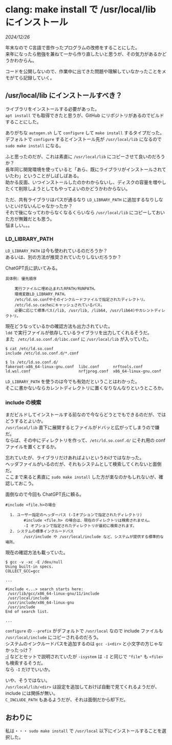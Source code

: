 # clang: make install で /usr/local/lib にインストール

_2024/12/26_

年末なので C言語で昔作ったプログラムの改修をすることにした。  
来年になったら勉強を兼ねて一から作り直したいと思うが、その気力があるかどうかわからん。

コードを公開しないので、作業中に出てきた問題や理解していなかったことをメモがてら記録していく。

## /usr/local/lib にインストールすべき？

ライブラリをインストールする必要があった。  
`apt install` でも取得できたと思うが、GitHub にリポジトリがあるのでビルドすることにした。

ありがちな `autogen.sh` して `configure` して `make install` するタイプだった。  
デフォルトで `configure` するとインストール先が `/usr/local/lib` になるので `sudo make install` になる。

ふと思ったのだが、これは素直に `/usr/local/lib` にコピーさせて良いのだろうか？  
長年同じ開発環境を使っていると「あら、既にライブラリがインストールされていたわ」ということがしばしばある。  
助かる反面、いつインストールしたのかわからないし、ディスクの容量を増やしたくて削除しようとしてもやってよいのかどうかわからない。

ただ、共有ライブラリはパスが通るなり `LD_LIBRARY_PATH` に追加するなりしないといけないんじゃなかったか？  
それで後になってわからなくなるくらいなら `/usr/local/lib` にコピーしておいた方が無難だとも思う。  
悩ましい。。。

### LD_LIBRARY_PATH

`LD_LIBRARY_PATH` は今も使われているのだろうか？  
あるいは、別の方法が推奨されていたりしないだろうか？

ChatGPT氏に訊いてみる。

```text
具体例: 優先順序

    実行ファイルに埋め込まれたRPATH/RUNPATH。
    環境変数LD_LIBRARY_PATH。
    /etc/ld.so.confやそのインクルードファイルで指定されたディレクトリ。
    /etc/ld.so.cacheにキャッシュされているパス。
    必要に応じて標準パス(/lib, /usr/lib, /lib64, /usr/lib64)やカレントディレクトリ。
```

現在どうなっているかの確認方法も出力されていた。  
`ldd` で実行ファイルが依存しているライブラリを出力してくれるそうだ。  
また ` /etc/ld.so.conf.d/libc.conf` に `/usr/local/lib` が入っていた。

```console
$ cat /etc/ld.so.conf
include /etc/ld.so.conf.d/*.conf

$ ls /etc/ld.so.conf.d/
fakeroot-x86_64-linux-gnu.conf  libc.conf      nrftools.conf
ld.wsl.conf                     nrfjprog.conf  x86_64-linux-gnu.conf
```

`LD_LIBRARY_PATH` を使うのは今でも有効だということはわかった。  
そこに書かないならカレントディレクトリに置くなりなんなりというところか。

### include の検索

まだビルドしてインストールする前なので今ならどうとでもできるのだが、ではどうするとよいか。  
`/usr/local/lib` 直下に展開するとファイルがドバッと広がってしまうので嫌だ。  
ならば、その中にディレクトリを作って、`/etc/ld.so.conf.d/` にそれ用の conf ファイルを置くとするか。

忘れていたが、ライブラリだけあればよいというわけではなかった。  
ヘッダファイルがいるのだが、それもシステムとして検索してくれないと面倒だ。  
ここまで来ると素直に `sudo make install` した方が楽なのかもしれないが、確認しておこう。

面倒なので今回も ChatGPT氏に頼る。

```text
#include <file.h>の場合

  1. ユーザー指定のヘッダーパス (-Iオプションで指定されたディレクトリ)
        #include <file.h> の場合は、現在のディレクトリは検索されません。
        -I オプションで指定されたディレクトリが最初に検索されます。
  2. システムの標準インクルードパス
        /usr/include や /usr/local/include など、システムが提供する標準的な場所。
```

現在の確認方法も載っていた。

```console
$ gcc -v -xc -E /dev/null
Using built-in specs.
COLLECT_GCC=gcc

...

#include <...> search starts here:
 /usr/lib/gcc/x86_64-linux-gnu/11/include
 /usr/local/include
 /usr/include/x86_64-linux-gnu
 /usr/include
End of search list.

...
```

`configure` の `--prefix` がデフォルトで `/usr/local` なので include ファイルも `/usr/local/include` にコピーされるのだろう。  
システムのインクルードパスを追加するのは `gcc -i<dir>` と小文字の方じゃなかったっけ？  
[-I](https://gcc.gnu.org/onlinedocs/gcc/Directory-Options.html#index-I) などとセットで説明されていたが `-isystem` は `-I` と同じで `"file"` も `<file>` も検索するそうだ。  
なら `-I` だけでいいか。

いや、そうではない。  
`/usr/local/lib/<dir>` は設定を追加しておけば自動で見てくれるようだが、include には関係が無い。  
`C_INCLUDE_PATH` もあるようだが、それは面倒だから却下だ。

## おわりに

私は・・・ `sudo make install` で `/usr/local` 以下にインストールすることを選択した。
